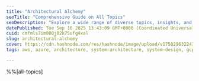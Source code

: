 ```yaml
---
title: "Architectural Alchemy"
seoTitle: "Comprehensive Guide on All Topics"
seoDescription: "Explore a wide range of diverse topics, insights, and subjects curated for your interests and curiosity"
datePublished: Tue Sep 16 2025 13:43:09 GMT+0000 (Coordinated Universal Time)
cuid: cmfmls7im000j02k75ufg4xal
slug: architectural-alchemy
cover: https://cdn.hashnode.com/res/hashnode/image/upload/v1758296322430/75600c3a-f8a8-4399-b2d3-f502ff1544ca.png
tags: aws, azure, architecture, system-architecture, system-design, gcp, architecture-design, architectural-alchemy

---
```


%%[all-topics]